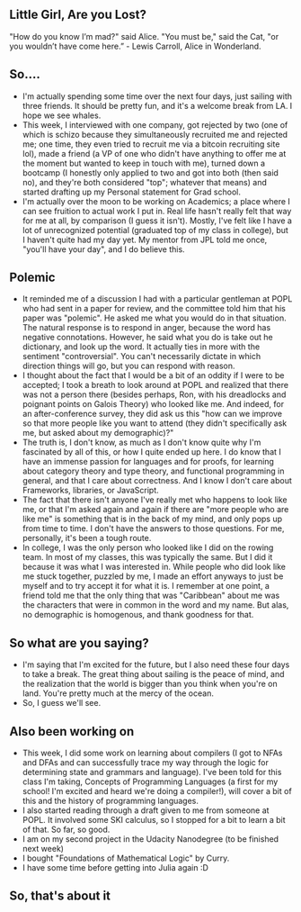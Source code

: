 ## Little Girl, Are you Lost?

"How do you know I’m mad?" said Alice.
"You must be," said the Cat, "or you wouldn’t have come here.” - Lewis Carroll, Alice in Wonderland.

## So....
- I'm actually spending some time over the next four days, just sailing with three friends. 
  It should be pretty fun, and it's a welcome break from LA. I hope we see whales.
- This week, I interviewed with one company, got rejected by two (one of which is schizo because they simultaneously recruited
  me and rejected me; one time, they even tried to recruit me via a bitcoin recruiting site lol), made a friend (a VP of one who didn't 
  have anything to offer me at the moment but wanted to keep in touch with me), turned down a bootcamp
  (I honestly only applied to two and got into both (then said no), and they're both considered "top"; whatever that means)
  and started drafting up my Personal statement for Grad school. 
- I'm actually over the moon to be working on Academics; a place where I can see fruition to actual work I put in. Real life
  hasn't really felt that way for me at all, by comparison (I guess it isn't). Mostly, I've felt like I have a lot of unrecognized
  potential (graduated top of my class in college), but I haven't quite had my day yet. My mentor from JPL told me once, "you'll 
  have your day", and I do believe this. 

## Polemic
- It reminded me of a discussion I had with a particular gentleman at POPL who had sent in a paper for review, and the committee
  told him that his paper was "polemic". He asked me what you would do in that situation. The natural response is to respond in 
  anger, because the word has negative connotations. However, he said what you do is take out he dictionary, and look up the word.
  It actually ties in more with the sentiment "controversial". You can't necessarily dictate in which direction things will go,
  but you can respond with reason. 
- I thought about the fact that I would be a bit of an oddity if I were to be accepted; I took a breath to look around at POPL 
  and realized that there was not a person there (besides perhaps, Ron, with his dreadlocks and poignant points on Galois Theory)
  who looked like me. And indeed, for an after-conference survey, they did ask us this "how can we improve so that more people like
  you want to attend (they didn't specifically ask me, but asked about my demographic)?"
- The truth is, I don't know, as much as I don't know quite why I'm fascinated by all of this, or how I quite ended up here. I do
  know that I have an immense passion for languages and for proofs, for learning about category theory and type theory, and functional
  programming in general, and that I care about correctness. And I know I don't care about Frameworks, libraries, or JavaScript.
- The fact that there isn't anyone I've really met who happens to look like
  me, or that I'm asked again and again if there are "more people who are like me" is something that is in the back of my mind, and only
  pops up from time to time. I don't have the answers to those questions. For me, personally, it's been a tough route.
- In college, I was the only person who looked like I did on the rowing team. In most of my classes, this was typically the same.
  But I did it because it was what I was interested in. While people who did look like me stuck together, puzzled by me, I made 
  an effort anyways to just be myself and to try accept it for what it is. I remember at one point, a friend told me that the 
  only thing that was "Caribbean" about me was the characters that were in common in the word and my name. But alas, no demographic
  is homogenous, and thank goodness for that.
  
## So what are you saying?
- I'm saying that I'm excited for the future, but I also need these four days to take a break. 
  The great thing about sailing is the peace of mind, and the realization that the world is bigger than
  you think when you're on land. You're pretty much at the mercy of the ocean. 
- So, I guess we'll see.

## Also been working on
- This week, I did some work on learning about compilers (I got to NFAs and DFAs and can successfully trace my 
  way through the logic for determining state and grammars and language). I've been told for this class I'm taking,
  Concepts of Programming Languages (a first for my school! I'm excited and heard we're doing a compiler!), will
  cover a bit of this and the history of programming languages. 
- I also started reading through a draft given to me from someone at POPL. It involved some SKI calculus, so I 
  stopped for a bit to learn a bit of that. So far, so good. 
- I am on my second project in the Udacity Nanodegree (to be finished next week)
- I bought "Foundations of Mathematical Logic" by Curry. 
- I have some time before getting into Julia again :D

## So, that's about it
  
  
